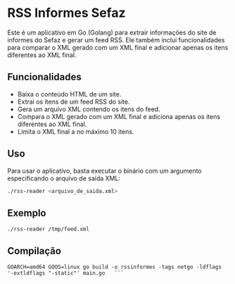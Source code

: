 # RSS Informes Sefaz

Este é um aplicativo em Go (Golang) para extrair informações  do site de informes do Sefaz e gerar um feed RSS. Ele também inclui funcionalidades para comparar o XML gerado com um XML final e adicionar apenas os itens diferentes ao XML final.

## Funcionalidades

- Baixa o conteúdo HTML de um site.
- Extrai os itens de um feed RSS do site.
- Gera um arquivo XML contendo os itens do feed.
- Compara o XML gerado com um XML final e adiciona apenas os itens diferentes ao XML final.
- Limita o XML final a no máximo 10 itens.

## Uso

Para usar o aplicativo, basta executar o binário com um argumento especificando o arquivo de saída XML:

```bash
./rss-reader <arquivo_de_saida.xml>
```

## Exemplo

```
./rss-reader /tmp/feed.xml
```

## Compilação

```
GOARCH=amd64 GOOS=linux go build -o rssinformes -tags netgo -ldflags '-extldflags "-static"' main.go   ```

